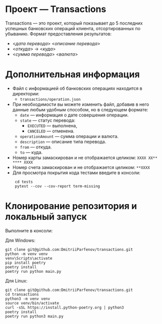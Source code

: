 # Проект — Transactions

Transactions — это проект, который показывает до 5 последних успешных банковских операций клиента, отсортированных 
по убыванию. Формат предоставления результатов: </br>
- <*дата перевода*> <*описание перевода*> </br>
- <*откуда*> -> <*куда*> </br>
- <*сумма перевода*> <*валюта*> </br>


# Дополнительная информация

- Файл с информацией об банковских операциях находится в директории:
   - `transactions/operation.json` </br>
- При необходимости вы можете изменить файл, добавив в него данные любым удобным способом, но в следующем формате:  </br>
   - `date` — информация о дате совершения операции.
   - `state` — статус перевода:
      - `EXECUTED`  — выполнена,
      - `CANCELED`  — отменена.
   - `operationAmount` — сумма операции и валюта.
   - `description` — описание типа перевода.
   - `from` — откуда.
   - `to` — куда. </br>
- Номер карты замаскирован и не отображается целиком: `XXXX XX** **** XXXX` </br>
- Номер счета замаскирован и не отображается целиком: `**XXXX`  </br>
- Для просмотра покрытия кода тестами введите в консоли:
   ```
    cd tests
    pytest --cov --cov-report term-missing
    ```


# Клонирование репозитория и локальный запуск

Выполните в консоли: </br>

Для Windows: </br>
```
git clone git@github.com:DmitriiParfenov/transactions.git
python -m venv venv
venv\Scripts\activate
pip install poetry
poetry install
poetry run python main.py
```

Для Linux: </br>
```
git clone git@github.com:DmitriiParfenov/transactions.git
cd transactions
python3 -m venv venv
source venv/bin/activate
curl -sSL https://install.python-poetry.org | python3
poetry install
poetry run python3 main.py
```
